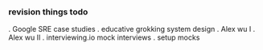 ### revision things todo
  . Google SRE case studies
  . educative grokking system design
  . Alex wu I
  . Alex wu II
  . interviewing.io mock interviews
  . setup mocks
